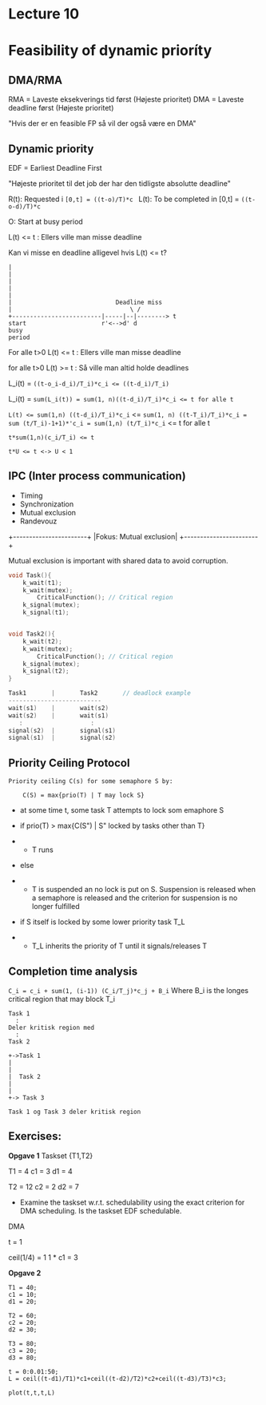 # Lecture 10
# Feasibility of dynamic prioríty

## DMA/RMA

RMA = Laveste eksekverings tid først (Højeste prioritet)
DMA = Laveste deadline først (Højeste prioritet)

"Hvis der er en feasible FP så vil der også være en  DMA"

## Dynamic priority

EDF = Earliest Deadline First

"Højeste prioritet til det job der har den tidligste absolutte deadline"

R(t): Requested i ```[0,t] = ((t-o)/T)*c ```
L(t): To be completed in [0,t] = ```((t-o-d)/T)*c```

O: Start at busy period

L(t) <= t : Ellers ville man misse deadline

Kan vi misse en deadline alligevel hvis L(t) <= t?
```
|
| 
|
|
|
|                             Deadline miss
|                                 \ /
+-------------------------|-----|--|--------> t
start                     r'<-->d' d
busy
period
```

For alle t>0
L(t) <= t : Ellers ville man misse deadline

for alle t>0
L(t) >= t : Så ville man altid holde deadlines

L_i(t) = ```((t-o_i-d_i)/T_i)*c_i <= ((t-d_i)/T_i)```

L_i(t) = ```sum(L_i(t)) = sum(1, n)((t-d_i)/T_i)*c_i <= t for alle t```

```L(t) <= sum(1,n) ((t-d_i)/T_i)*c_i``` <= ```sum(1, n) ((t-T_i)/T_i)*c_i = sum (t/T_i)-1+1)*'c_i = sum(1,n) (t/T_i)*c_i``` <= t for alle t

```t*sum(1,n)(c_i/T_i) <= t```

```t*U <= t <-> U < 1```

## IPC (Inter process communication)

- Timing
- Synchronization
- Mutual exclusion
- Randevouz 

+-----------------------+
|Fokus: Mutual exclusion|
+-----------------------+

Mutual exclusion is important with shared data to avoid corruption.

```c
void Task(){
	k_wait(t1);
	k_wait(mutex);
		CriticalFunction(); // Critical region
	k_signal(mutex);
	k_signal(t1);


void Task2(){
	k_wait(t2);
	k_wait(mutex);
		CriticalFunction(); // Critical region
	k_signal(mutex);
	k_signal(t2);
}
```

```c
Task1 		| 		Task2		// deadlock example
--------------------------
wait(s1)	|		wait(s2)
wait(s2)	|		wait(s1)
   :				   :	
signal(s2)	|		signal(s1)
signal(s1)	|		signal(s2)
```

## Priority Ceiling Protocol
```
Priority ceiling C(s) for some semaphore S by:
	
	C(S) = max{prio(T) | T may lock S}
```

- at some time t, some task T attempts to lock som emaphore S
- if prio(T) > max{C(S") | S" locked by tasks other than T} 
- - T runs

- else
- - T is suspended an no lock is put on S. Suspension is released when a semaphore is released and the criterion for suspension is no longer fulfilled

- if S itself is locked by some lower priority task T_L
- - T_L inherits the priority of T until it signals/releases T

## Completion time analysis

```C_i = c_i + sum(1, (i-1)) (C_i/T_j)*c_j + B_i``` Where B_i is the longes critical region that may block T_i

```
Task 1 
  :
Deler kritisk region med
  :
Task 2
```

```
+->Task 1
|
|
|  Task 2
|
|
+-> Task 3

Task 1 og Task 3 deler kritisk region
```

## Exercises:

__Opgave 1__
Taskset {T1,T2}

T1 = 4
c1 = 3
d1 = 4

T2 = 12
c2 = 2
d2 = 7

- Examine the taskset w.r.t. schedulability using the exact criterion for DMA scheduling. Is the taskset EDF schedulable.

DMA 

t = 1

ceil(1/4) = 1 
1 * c1 = 3 


__Opgave 2__

```
T1 = 40;
c1 = 10;
d1 = 20;

T2 = 60;
c2 = 20;
d2 = 30;

T3 = 80;
c3 = 20;
d3 = 80;

t = 0:0.01:50;
L = ceil((t-d1)/T1)*c1+ceil((t-d2)/T2)*c2+ceil((t-d3)/T3)*c3;

plot(t,t,t,L)
```
